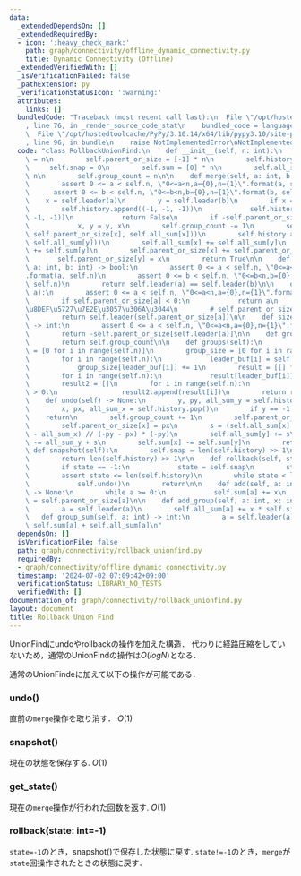 ```yaml
---
data:
  _extendedDependsOn: []
  _extendedRequiredBy:
  - icon: ':heavy_check_mark:'
    path: graph/connectivity/offline_dynamic_connectivity.py
    title: Dynamic Connectivity (Offline)
  _extendedVerifiedWith: []
  _isVerificationFailed: false
  _pathExtension: py
  _verificationStatusIcon: ':warning:'
  attributes:
    links: []
  bundledCode: "Traceback (most recent call last):\n  File \"/opt/hostedtoolcache/PyPy/3.10.14/x64/lib/pypy3.10/site-packages/onlinejudge_verify/documentation/build.py\"\
    , line 76, in _render_source_code_stat\n    bundled_code = language.bundle(\n\
    \  File \"/opt/hostedtoolcache/PyPy/3.10.14/x64/lib/pypy3.10/site-packages/onlinejudge_verify/languages/python.py\"\
    , line 96, in bundle\n    raise NotImplementedError\nNotImplementedError\n"
  code: "class RollbackUnionFind:\n    def __init__(self, n: int):\n        self.n\
    \ = n\n        self.parent_or_size = [-1] * n\n        self.history = []\n   \
    \     self.snap = 0\n        self.sum = [0] * n\n        self.all_sum = [0] *\
    \ n\n        self.group_count = n\n\n    def merge(self, a: int, b: int) -> bool:\n\
    \        assert 0 <= a < self.n, \"0<=a<n,a={0},n={1}\".format(a, self.n)\n  \
    \      assert 0 <= b < self.n, \"0<=b<n,b={0},n={1}\".format(b, self.n)\n    \
    \    x = self.leader(a)\n        y = self.leader(b)\n        if x == y:\n    \
    \        self.history.append((-1, -1, -1))\n            self.history.append((-1,\
    \ -1, -1))\n            return False\n        if -self.parent_or_size[x] < -self.parent_or_size[y]:\n\
    \            x, y = y, x\n        self.group_count -= 1\n        self.history.append((x,\
    \ self.parent_or_size[x], self.all_sum[x]))\n        self.history.append((y, self.parent_or_size[y],\
    \ self.all_sum[y]))\n        self.all_sum[x] += self.all_sum[y]\n        self.sum[x]\
    \ += self.sum[y]\n        self.parent_or_size[x] += self.parent_or_size[y]\n \
    \       self.parent_or_size[y] = x\n        return True\n\n    def same(self,\
    \ a: int, b: int) -> bool:\n        assert 0 <= a < self.n, \"0<=a<n,a={0},n={1}\"\
    .format(a, self.n)\n        assert 0 <= b < self.n, \"0<=b<n,b={0},n={1}\".format(b,\
    \ self.n)\n        return self.leader(a) == self.leader(b)\n\n    def leader(self,\
    \ a):\n        assert 0 <= a < self.n, \"0<=a<n,a={0},n={1}\".format(a, self.n)\n\
    \        if self.parent_or_size[a] < 0:\n            return a\n        # \u7D4C\
    \u8DEF\u5727\u7E2E\u3057\u306A\u3044\n        # self.parent_or_size[a] = self.leader(self.parent_or_size[a])\n\
    \        return self.leader(self.parent_or_size[a])\n\n    def size(self, a: int)\
    \ -> int:\n        assert 0 <= a < self.n, \"0<=a<n,a={0},n={1}\".format(a, self.n)\n\
    \        return -self.parent_or_size[self.leader(a)]\n\n    def group_count(self):\n\
    \        return self.group_count\n\n    def groups(self):\n        leader_buf\
    \ = [0 for i in range(self.n)]\n        group_size = [0 for i in range(self.n)]\n\
    \        for i in range(self.n):\n            leader_buf[i] = self.leader(i)\n\
    \            group_size[leader_buf[i]] += 1\n        result = [[] for i in range(self.n)]\n\
    \        for i in range(self.n):\n            result[leader_buf[i]].append(i)\n\
    \        result2 = []\n        for i in range(self.n):\n            if len(result[i])\
    \ > 0:\n                result2.append(result[i])\n        return result2\n\n\
    \    def undo(self) -> None:\n        y, py, all_sum_y = self.history.pop()\n\
    \        x, px, all_sum_x = self.history.pop()\n        if y == -1:\n        \
    \    return\n        self.group_count += 1\n        self.parent_or_size[y] = py\n\
    \        self.parent_or_size[x] = px\n        s = (self.all_sum[x] - all_sum_y\
    \ - all_sum_x) // (-py - px) * (-py)\n        self.all_sum[y] += s\n        self.all_sum[x]\
    \ -= all_sum_y + s\n        self.sum[x] -= self.sum[y]\n        return\n\n   \
    \ def snapshot(self):\n        self.snap = len(self.history) >> 1\n\n    def get_state(self):\n\
    \        return len(self.history) >> 1\n\n    def rollback(self, state=-1):\n\
    \        if state == -1:\n            state = self.snap\n        state <<= 1\n\
    \        assert state <= len(self.history)\n        while state < len(self.history):\n\
    \            self.undo()\n        return\n\n    def add(self, a: int, x: int)\
    \ -> None:\n        while a >= 0:\n            self.sum[a] += x\n            a\
    \ = self.parent_or_size[a]\n\n    def add_group(self, a: int, x: int) -> None:\n\
    \        a = self.leader(a)\n        self.all_sum[a] += x * self.size(a)\n\n \
    \   def group_sum(self, a: int) -> int:\n        a = self.leader(a)\n        return\
    \ self.sum[a] + self.all_sum[a]\n"
  dependsOn: []
  isVerificationFile: false
  path: graph/connectivity/rollback_unionfind.py
  requiredBy:
  - graph/connectivity/offline_dynamic_connectivity.py
  timestamp: '2024-07-02 07:09:42+09:00'
  verificationStatus: LIBRARY_NO_TESTS
  verifiedWith: []
documentation_of: graph/connectivity/rollback_unionfind.py
layout: document
title: Rollback Union Find
---
```


UnionFindにundoやrollbackの操作を加えた構造．
代わりに経路圧縮をしていないため，通常のUnionFindの操作は$O(logN)$となる．

通常のUnionFindeに加えて以下の操作が可能である．

### undo()

直前の`merge`操作を取り消す． $O(1)$

### snapshot()

現在の状態を保存する. $O(1)$

### get_state()

現在の`merge`操作が行われた回数を返す. $O(1)$

### rollback(state: int=-1)

`state=-1`のとき，snapshot()で保存した状態に戻す.
`state!=-1`のとき，`merge`が`state`回操作されたときの状態に戻す．

